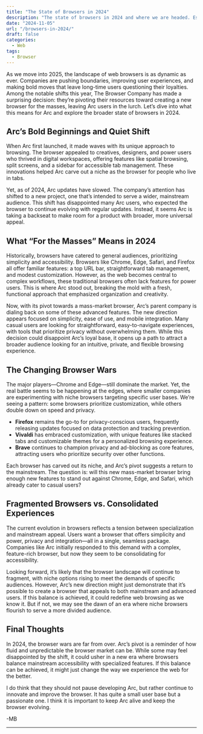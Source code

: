 ```yaml
---
title: "The State of Browsers in 2024"
description: "The state of browsers in 2024 and where we are headed. Especially after The Browser Company's significnat shift in focus." 
date: "2024-11-05"
url: "/browsers-in-2024/"
draft: false
categories:
  - Web
tags:
  - Browser
---
```


As we move into 2025, the landscape of web browsers is as dynamic as ever. Companies are pushing boundaries, improving user experiences, and making bold moves that leave long-time users questioning their loyalties. Among the notable shifts this year, The Browser Company has made a surprising decision: they’re pivoting their resources toward creating a new browser for the masses, leaving Arc users in the lurch. Let’s dive into what this means for Arc and explore the broader state of browsers in 2024.

## Arc’s Bold Beginnings and Quiet Shift

When Arc first launched, it made waves with its unique approach to browsing. The browser appealed to creatives, designers, and power users who thrived in digital workspaces, offering features like spatial browsing, split screens, and a sidebar for accessible tab management. These innovations helped Arc carve out a niche as the browser for people who live in tabs.

Yet, as of 2024, Arc updates have slowed. The company’s attention has shifted to a new project, one that’s intended to serve a wider, mainstream audience. This shift has disappointed many Arc users, who expected the browser to continue evolving with regular updates. Instead, it seems Arc is taking a backseat to make room for a product with broader, more universal appeal.

## What “For the Masses” Means in 2024

Historically, browsers have catered to general audiences, prioritizing simplicity and accessibility. Browsers like Chrome, Edge, Safari, and Firefox all offer familiar features: a top URL bar, straightforward tab management, and modest customization. However, as the web becomes central to complex workflows, these traditional browsers often lack features for power users. This is where Arc stood out, breaking the mold with a fresh, functional approach that emphasized organization and creativity.

Now, with its pivot towards a mass-market browser, Arc’s parent company is dialing back on some of these advanced features. The new direction appears focused on simplicity, ease of use, and mobile integration. Many casual users are looking for straightforward, easy-to-navigate experiences, with tools that prioritize privacy without overwhelming them. While this decision could disappoint Arc’s loyal base, it opens up a path to attract a broader audience looking for an intuitive, private, and flexible browsing experience.

## The Changing Browser Wars

The major players—Chrome and Edge—still dominate the market. Yet, the real battle seems to be happening at the edges, where smaller companies are experimenting with niche browsers targeting specific user bases. We’re seeing a pattern: some browsers prioritize customization, while others double down on speed and privacy.

- **Firefox** remains the go-to for privacy-conscious users, frequently releasing updates focused on data protection and tracking prevention.
- **Vivaldi** has embraced customization, with unique features like stacked tabs and customizable themes for a personalized browsing experience.
- **Brave** continues to champion privacy and ad-blocking as core features, attracting users who prioritize security over other functions.

Each browser has carved out its niche, and Arc’s pivot suggests a return to the mainstream. The question is: will this new mass-market browser bring enough new features to stand out against Chrome, Edge, and Safari, which already cater to casual users?

## Fragmented Browsers vs. Consolidated Experiences

The current evolution in browsers reflects a tension between specialization and mainstream appeal. Users want a browser that offers simplicity and power, privacy and integration—all in a single, seamless package. Companies like Arc initially responded to this demand with a complex, feature-rich browser, but now they seem to be consolidating for accessibility.

Looking forward, it’s likely that the browser landscape will continue to fragment, with niche options rising to meet the demands of specific audiences. However, Arc’s new direction might just demonstrate that it’s possible to create a browser that appeals to both mainstream and advanced users. If this balance is achieved, it could redefine web browsing as we know it. But if not, we may see the dawn of an era where niche browsers flourish to serve a more divided audience.

## Final Thoughts

In 2024, the browser wars are far from over. Arc’s pivot is a reminder of how fluid and unpredictable the browser market can be. While some may feel disappointed by the shift, it could usher in a new era where browsers balance mainstream accessibility with specialized features. If this balance can be achieved, it might just change the way we experience the web for the better.

I do think that they should not pause developing Arc, but rather continue to innovate and improve the browser. It has quite a small user base but a passionate one. I think it is important to keep Arc alive and keep the browser evolving.

-MB 

---